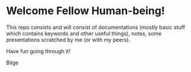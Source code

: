 # Welcome Fellow Human-being!

This repo consists and will consist of documentations (mostly basic stuff which contains keywords and other useful things), notes, some presentations scratched by me (or with my peers).

Have fun going through it!

Bilge 
